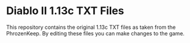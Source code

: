 # Diablo II 1.13c TXT Files

This repository contains the original 1.13c TXT files as taken from the PhrozenKeep.  By editing these files you can make changes to the game.